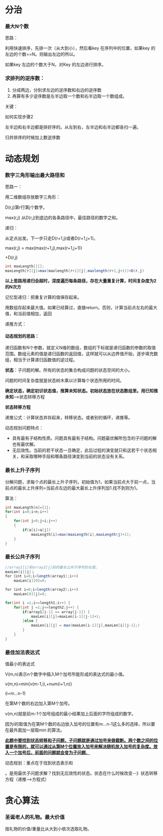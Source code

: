 # 分治

### 最大N个数

思路：

利用快速排序，先排一次（从大到小），然后看key 在序列中的位置，如果key 的左边的个数==N。则输出左边的所以。

如果key 左边的个数大于N，对Key 的左边进行排序。

### 求排列的逆序数：

1. 分成两边，分别求左边的逆序数和右边的逆序数
2. 再算有多少逆序数是左半边取一个数和右半边取一个数组成。

关键：

如何实现步骤2

左半边和右半边都是排好序的。从左到右，左半边和右半边都各扫一遍。

归并排序的时候加上数逆序数

# 动态规划

### 数字三角形输出最大路径和

思路一：

用二维数组存放数字三角形：

D(r,j)第r行第j个数字。

max(r,j)	从D(r,j)到底边的各条路径中，最佳路径的数字之和。

递归：

从定点出发。下一步只走D(r+1,j)或者D(r+1,j+1)。

max(r,j) = max(max(r+1,j),max(r+1,j+1))

+D(r,j)

```java
int maxLength[][];
maxLength[r][j]=max(maxlength[r+1][j],maxlength(r+1,j+1))+D(r,j)
```



**以上思路用递归会超时，深度遍历每条路径，存在大量重复计算，时间复杂度为2的N次方**

记忆型递归：把重复计算的值保存起来。

用数组存起来最大值。如果已经算过，直接return。否则，计算当前点左右的最大值，和当前值相加，返回

递推方式：

#### 动态规划的思路：

 递归函数有N个参数，就定义N维的数组，数组的下标就是递归函数的参数的取值范围。数组元素的值是递归函数的返回值，这样就可以从边界值开始，逐步填充数组，相当于计算递归函数值的逆过程。

**状态**：子问题的解。所有的状态的集合构成问题的状态空间的大小。

问题的时间复杂度就是状态树木乘以计算每个状态所用的时间。

**确定状态，确定初识状态值，推算未知状态。初始状态放在状态数组里。用已知推未知**-->状态转移方程

**状态转移方程**

递推公式：计算状态并存起来，转移状态。或者别的循环，递推等。



动态规划问题特点：

- 具有最有子结构性质。问题具有最有子结构。问题最优解所包含的子问题的解也有最优解。
- 无后效性。当前的若干状态一旦确定，此后过程的演变就只和这若干个状态相关，和采取哪种手段和哪条路径演变到当前的状态没有关系。

### 最长上升子序列

分解问题，求每个点的最长上升子序列，初始值为1，如果当前点大于前一点，当前点的最长上升序列=当前点左边的最大最长上升序列加1.找不到则为1。

算法：

```java 
int maxLength[n]={1};
for(int i=0;i<n;i++)
{
    for(int j=0;j<i;j++)
    {
        if(a[i]>a[j])
            maxLength[i]=max(maxLength(i),maxLength(j)+1);
    }
}
```

###  最长公共子序列

```java 
//array1[i]和array2[j]前的最长公共子序列的长度。
maxLen[i][j]；
for（int i=0;i<length(array1);i++)
    maxLen[i][0]=0;

for（int i=0;i<length(array2);i++)
    maxLen[0][j]=0;

for(int i =1;i<=length1;i++) {
    for(int j =1;j<=length2;j++) {
        if(array1[i-1] == array[j-1]) {
            maxLen[i][j]=maxLen[i-1][j-1]+1;
        }else {
            maxLen[i][j] = max(maxLen[i-1][j],maxLen[i][j-1];)
        }
    }
}

```



### 最佳加法表达式

值最小的表达式

V(m,n)表示n个数字中插入M个加号所能形成的表达式的最小值。

v(m,n)=min{v(m-1,i),+num(i+1,n)}

(i=m...n-1)

在第M个数的右边加入第M个加号。

v(m,n)就是前m-1个加号组成的最小结果加上后面的字符组成的数字。

因为i的取值为在第M个数的右边放入加号的位置有m…n-1这么多的选择，所以要在最外面加一层取min 的算法。

<u>**此题中要找到状态转移和子问题，子问题就是通过加号来做截断。两个数之间的位置是有限的，就可以通过从第M个位置放入加号来解决随机放入加号的复杂度。放入一个加号后，前面的问题就会变为子问题**。</u>



动态规划：重点在于找到状态表示和

。是用最优子问题求解？找到无后效性的状态。状态在什么时候改变--》状态转移方程（递推-->方程式）



# 贪心算法

### 圣诞老人的礼物。最大价值

按礼物的价值/重量比从大到小依次选取礼物。

